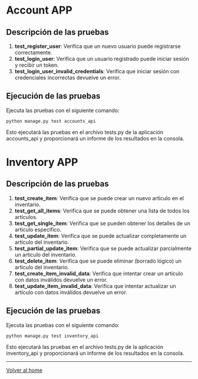 # Account APP

## Descripción de las pruebas

1. **test_register_user**: Verifica que un nuevo usuario puede registrarse correctamente.
2. **test_login_user**: Verifica que un usuario registrado puede iniciar sesión y recibir un token.
3. **test_login_user_invalid_credentials**: Verifica que iniciar sesión con credenciales incorrectas devuelve un error.

## Ejecución de las pruebas

Ejecuta las pruebas con el siguiente comando:

```
python manage.py test accounts_api
```

Esto ejecutará las pruebas en el archivo tests.py de la aplicación accounts_api y proporcionará un informe de los resultados en la consola.

# Inventory APP

## Descripción de las pruebas

1. **test_create_item**: Verifica que se puede crear un nuevo artículo en el inventario.
2. **test_get_all_items**: Verifica que se puede obtener una lista de todos los artículos.
3. **test_get_single_item**: Verifica que se pueden obtener los detalles de un artículo específico.
4. **test_update_item**: Verifica que se puede actualizar completamente un artículo del inventario.
5. **test_partial_update_item**: Verifica que se puede actualizar parcialmente un artículo del inventario.
6. **test_delete_item**: Verifica que se puede eliminar (borrado lógico) un artículo del inventario.
7. **test_create_item_invalid_data**: Verifica que intentar crear un artículo con datos inválidos devuelve un error.
8. **test_update_item_invalid_data**: Verifica que intentar actualizar un artículo con datos inválidos devuelve un error.

## Ejecución de las pruebas

Ejecuta las pruebas con el siguiente comando:

```
python manage.py test inventory_api
```

Esto ejecutará las pruebas en el archivo tests.py de la aplicación inventory_api y proporcionará un informe de los resultados en la consola.

---

[Volver al home](../)